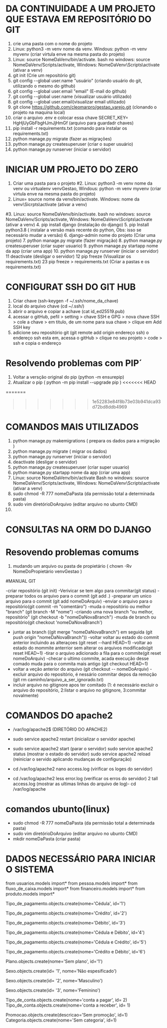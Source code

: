 # DA CONTINUIDADE A UM PROJETO QUE ESTAVA EM REPOSITÓRIO DO GIT



1. crie uma pasta com o nome do projeto
2. Linux:  python3 -m  venv  nome da venv.   Windous: python -m venv myvenv (criar virtula enve na mesma pasta do projeto)
3. Linux: source NomeDaVenv/bin/activate.
    bash no windows: source NomeDaVenv/Scripts/activate,
    Windows: NomeDaVenv\Scripts\activate (ativar a venv)
4. git init (Crie um repositório git)
5. git config --global user.name "usuário" (criando usuário do git, utilizando o mesmo do github)
6. git config --global user.email "email" (E-mail do github)
7. git config --global user.name (visualizar usuário utilizado)
8. git config --global user.email(visualizar email utilizado)
9. git clone  https://github.com/cleomarpro/gestao_varejo.git (clonando o projeto na maquina local)
10. criar o arquivo .env e colocar essa chave SECRET_KEY= HgHjUyGbFbgHJmJjHmGf (arquivo para guardadr chaves)
11. pip install -r requirements.txt (comando para instalar os  requirements.txt)
10. python manage.py migrate (fazer as migrações)
11.  python manage.py createsuperuser (criar o super usuário)
12. python manage.py runserver (iniciar o servidor)

# INICIAR UM PROJETO DO ZERO

1. Criar uma pasta para o projeto
#2. Linux:  python3 -m  venv  nome da venv ou virtualenv venvGestao,  Windous: python -m venv myvenv (criar virtula enve na mesma pasta do projeto)
3. Linux=  source nome da venv/bin/activate. Windows: nome da venv\Sicrpts\activate (ativar a venv)

#3. Linux: source NomeDaVenv/bin/activate.
    bash no windows: source NomeDaVenv/Scripts/activate,
    Windows: NomeDaVenv\Scripts\activate (ativar a venv)
4. pip install django (instalação do django)
5. pip Install python3.8    ( instalar a versão mais recente do python, Obs: isso se necessário mudar a versão)
6. django-admin nome do projeto (Criar uma projeto)
7. python manage.py migrate (fazer migração)
8. python manage.py createsuperuser (criar super usuario)
9. python manage.py startapp nome da app (criar uma app)
10. python manage.py runserver (iniciar o servidor)
11 deactivate (desligar o servidor)
12 pip freeze (Visualizar os requirements.txt)
23 pip freeze > requirements.txt (Criar a pastas e os requirements.txt)

# CONFIGURAT SSH DO GIT HUB

1. Criar chave (ssh-keygen -f ~/.ssh/nome_da_chave)
2. local do arquivo chave (cd ~/.ssh/)
3. abrir o arquivo e copiar a achave (cat id_ed25519.pub)
4. acessar o gitHub, pefil > setting > chave SSH e GPG > nova chave SSH > cole a chave > em titulo, de um nome para sua chave > clique em Add SSH key
5. adicione seu repositório git (git remote add origin endereço ssh) o endereço ssh esta em, acessa o gitHub > clique no seu projeto > code > ssh e copia o endereço

# Resolvendo problemas com PIP´

1. Voltar a versção original do pip (python -m ensurepip)
2. Atualizar o pip ( python -m pip install --upgrade pip )
<<<<<<< HEAD

=======
>>>>>>> 1e52283e84f8b73e03b941dca93d72bd8ddb4969
# COMANDOS MAIS UTILIZADOS

1. python manage.py makemigrations ( prepara os dados para a migração )
2. python manage.py migrate ( migrar os dados)
3. python manage.py runserver (iniciar o servidor)
3. deactivate (desligar o servidor)
4. python manage.py createsuperuser (criar super usuario)
5. python manage.py startapp nome da app (criar uma app)
6. Linux: source NomeDaVenv/bin/activate
    Bash no windows: source NomeDaVenv/Scripts/activate,
    Windows: NomeDaVenv\Scripts\activate (ativar a venv)
7. sudo chmod -R 777 nomeDaPasta (da permissão total a determinada pasta)
8. sudo vim diretórioDoArquivo (editar arquivo no ubunto CMD)
9. 

# CONSULTAS NA ORM DO DJANGO


# Resovendo problemas comums

1. mudando um arquivo ou pasta de propietário ( chown -Rv NomeDoPropietário venvGestao )

#MANUAL GIT

-criar repositório (git init)
-Verivicar se tem algo para commitar(git status)
-preparar todos os arquivo para o commit (git add .)
-preparar um unico arquivo para o commit (git add nomeDoArquiv)
-enviar o arquivo para o repositório(git commit -m "comentáro")
-muda o repositório ou melhor "branch" (git branch -M "nome")
-criando uma nova branch "ou melhor, repositório" (git checkout -b "nomeDaNovaBranch")
-muda de branch ou repositório(git checkout 'nomeDaNovaBranch')
- juntar as branch ((git merge "nomeDaNovaBranch") em seguida (git push origin "nomeDaNovaBranch"))
-voltar voltar au estado do commit anterior incluindo as alteraçoes (git reset --hard HEAD~1)
-voltar ao estado do mommite anterrior sem alterar os arquivos modificado(git reset HEAD~1)
-tirar o arquivo adicionado a fila para o commite(git reset nomeDoArquiv)
-checar o ultimo commite, acada execução desse comado muda para o commita mais antigo (git checkout HEAD~1)
- voltar a veção anterior do arquivo (git checkout -- nomeDoArquiv)
-excluir arquivo do repositório, é nessário commitar depos da remoção (git rm caminho/arquivo_a_ser_ignorado.txt)
- incluir arquivo no gitignore apos ter comitado 
    (1: é necessário excluir o arquivo do repositório, 2:listar o arquivo no gitignore, 3:commitar novalmente)

# COMANDOS DO apache2

- /var/log/apache2$ (DIRETÓRIO DO APACHE2)

- sudo service apache2 restart (inicializar o servidor apache)
- sudo service apache2 start (parar o servidor)
sudo service apache2 status (mostrar o estado do servidor)
sudo service apache2 reload (reiniciar o servido aplicando mudanças de configuração)
- cd /var/log/apache2 nano access.log (virificar os loges do servidor)
- cd /var/log/apache2 less error.log (verificar os erros do servidor)
2 tall access.log (mostrar as ultimas linhas do arquivo de log)- cd /var/log/apache

# comandos ubunto(linux)

- sudo chmod -R 777 nomeDaPasta (da permissão total a determinada pasta)
- sudo vim diretórioDoArquivo (editar arquivo no ubunto CMD)
- mkdir nomeDaPasta (criar pasta)


# DADOS NECESSÁRIO PARA INICIAR O SISTEMA

from usuarios.models import*
from pessoa.models import*
from fluxo_de_caixa.models import*
from financeiro.models import*
from produto.models import*

Tipo_de_pagamento.objects.create(nome='Cédula', id='1') 

Tipo_de_pagamento.objects.create(nome='Crédito', id='2') 

Tipo_de_pagamento.objects.create(nome='Débito', id='3')  

Tipo_de_pagamento.objects.create(nome='Cédula e Débito', id='4')

Tipo_de_pagamento.objects.create(nome='Cédula e Crédito', id='5')

Tipo_de_pagamento.objects.create(nome='Crédito e Débito', id='6')

Plano.objects.create(nome='Sem plano', id='1') 

Sexo.objects.create(id= '1', nome='Não espesificado') 

Sexo.objects.create(id= '2', nome='Masculino')        

Sexo.objects.create(id= '3', nome='Feminino')

Tipo_de_conta.objects.create(nome='conta a pagar', id= 2)   
Tipo_de_conta.objects.create(nome='conta a receber', id= 1)   

Promocao.objects.create(descricao='Sem promoção', id=1)
Categoria.objects.create(nome='Sem categoria', id=1)

